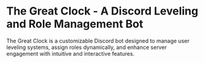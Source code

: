 # The Great Clock - A Discord Leveling and Role Management Bot

The Great Clock is a customizable Discord bot designed to manage user leveling systems, assign roles dynamically, and enhance server engagement with intuitive and interactive features.
